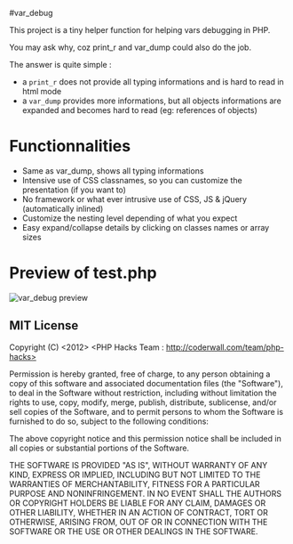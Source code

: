 #var_debug

This project is a tiny helper function for helping vars debugging in PHP.

You may ask why, coz print_r and var_dump could also do the job.

The answer is quite simple :

* a `print_r` does not provide all typing informations and is hard to read in html mode
* a `var_dump` provides more informations, but all objects informations are expanded and becomes hard to read (eg: references of objects)

# Functionnalities

* Same as var_dump, shows all typing informations
* Intensive use of CSS classnames, so you can customize the presentation (if you want to)
* No framework or what ever intrusive use of CSS, JS & jQuery (automatically inlined)
* Customize the nesting level depending of what you expect
* Easy expand/collapse details by clicking on classes names or array sizes

# Preview of test.php

![var_debug preview](https://raw.github.com/ichiriac/var_debug/master/preview.png)

## MIT License

Copyright (C) <2012> <PHP Hacks Team : http://coderwall.com/team/php-hacks>

Permission is hereby granted, free of charge, to any person obtaining a copy of 
this software and associated documentation files (the "Software"), to deal in 
the Software without restriction, including without limitation the rights to 
use, copy, modify, merge, publish, distribute, sublicense, and/or sell copies of
 the Software, and to permit persons to whom the Software is furnished to do so, 
subject to the following conditions:

The above copyright notice and this permission notice shall be included in all 
copies or substantial portions of the Software.

THE SOFTWARE IS PROVIDED "AS IS", WITHOUT WARRANTY OF ANY KIND, EXPRESS OR 
IMPLIED, INCLUDING BUT NOT LIMITED TO THE WARRANTIES OF MERCHANTABILITY, FITNESS 
FOR A PARTICULAR PURPOSE AND NONINFRINGEMENT. IN NO EVENT SHALL THE AUTHORS OR 
COPYRIGHT HOLDERS BE LIABLE FOR ANY CLAIM, DAMAGES OR OTHER LIABILITY, WHETHER 
IN AN ACTION OF CONTRACT, TORT OR OTHERWISE, ARISING FROM, OUT OF OR IN 
CONNECTION WITH THE SOFTWARE OR THE USE OR OTHER DEALINGS IN THE SOFTWARE.
